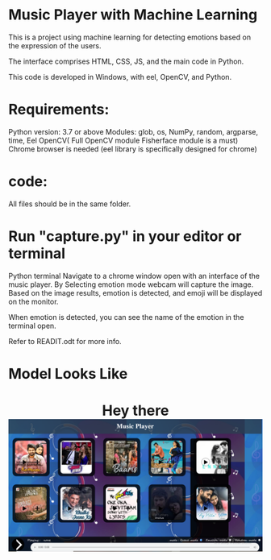 # Music Player with Machine Learning
This is a project using machine learning for detecting emotions based on the expression of the users. 

The interface comprises HTML, CSS, JS, and the main code in Python.

This code is developed in Windows, with eel, OpenCV, and Python.

# Requirements:
  Python version: 3.7 or above
  Modules: glob, os, NumPy, random, argparse, time, Eel
  OpenCV( Full OpenCV module  Fisherface module is a must)
  Chrome browser is needed (eel library is specifically designed for chrome)

# code:
  All files should be in the same folder.
# Run "capture.py" in your editor or  terminal

  Python terminal Navigate to a chrome window open with an interface of the music player. By Selecting emotion mode webcam will capture the image. Based on the image results, emotion is detected, and emoji will be displayed on the monitor.

  When emotion is detected, you can see the name of the emotion in the terminal open.

  Refer to READIT.odt for more info.
  
  # Model Looks Like
  <h1 align="center">Hey there <img src="https://github.com/Chowdary-07/Emotion_Based_Music_Player/blob/main/image9.png"</h1>
  
